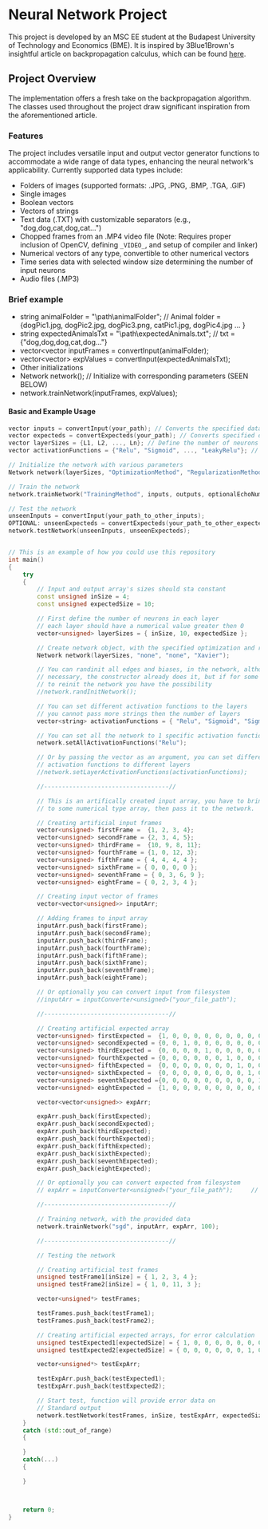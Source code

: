 # Neural Network Project
This project is developed by an MSC EE student at the Budapest University of Technology and Economics (BME). It is inspired by 3Blue1Brown's insightful article on backpropagation calculus, which can be found [here](https://www.3blue1brown.com/lessons/backpropagation-calculus).

## Project Overview
The implementation offers a fresh take on the backpropagation algorithm. The classes used throughout the project draw significant inspiration from the aforementioned article. 

### Features
The project includes versatile input and output vector generator functions to accommodate a wide range of data types, enhancing the neural network's applicability. Currently supported data types include:
- Folders of images (supported formats: .JPG, .PNG, .BMP, .TGA, .GIF)
- Single images
- Boolean vectors
- Vectors of strings
- Text data (.TXT) with customizable separators (e.g., "dog,dog,cat,dog,cat...")
- Chopped frames from an .MP4 video file (Note: Requires proper inclusion of OpenCV, defining `_VIDEO_`, and setup of compiler and linker)
- Numerical vectors of any type, convertible to other numerical vectors
- Time series data with selected window size determining the number of input neurons
- Audio files (.MP3)

### Brief example
- string animalFolder = "\path\animalFolder"; // Animal folder = {dogPic1.jpg, dogPic2.jpg, dogPic3.png, catPic1.jpg, dogPic4.jpg ... }
- string expectedAnimalsTxt = "\path\expectedAnimals.txt"; // txt = {"dog,dog,dog,cat,dog..."}
- vector<vector<float> inputFrames = convertInput(animalFolder);
- vector<vector<float>> expValues = convertInput(expectedAnimalsTxt);
- Other initializations
- Network network(); // Initialize with corresponding parameters (SEEN BELOW)
- network.trainNetwork(inputFrames, expValues);

#### Basic and Example Usage
```cpp
vector inputs = convertInput(your_path); // Converts the specified data to neural network compatible inputs
vector expecteds = convertExpecteds(your_path); // Converts specified data to expected outputs
vector layerSizes = {L1, L2, ..., Ln}; // Define the number of neurons in each layer
vector activationFunctions = {"Relu", "Sigmoid", ..., "LeakyRelu"}; // Define activation functions for each layer

// Initialize the network with various parameters
Network network(layerSizes, "OptimizationMethod", "RegularizationMethod", "InitializationMethod", optionalDesiredPrecision, optionalDropoutRate);

// Train the network
network.trainNetwork("TrainingMethod", inputs, outputs, optionalEchoNumber);

// Test the network
unseenInputs = convertInput(your_path_to_other_inputs);
OPTIONAL: unseenExpecteds = convertExpecteds(your_path_to_other_expecteds);
network.testNetwork(unseenInputs, unseenExpecteds);


// This is an example of how you could use this repository
int main()
{
	try
	{
		// Input and output array's sizes should sta constant
		const unsigned inSize = 4; 
		const unsigned expectedSize = 10;

		// First define the number of neurons in each layer
		// each layer should have a numerical value greater then 0
		vector<unsigned> layerSizes = { inSize, 10, expectedSize };

		// Create network object, with the specified optimization and regularization and initialization techniques
		Network network(layerSizes, "none", "none", "Xavier");

		// You can randinit all edges and biases, in the network, although it is not
		// necessary, the constructor already does it, but if for some reason you want
		// to reinit the network you have the possibility
		//network.randInitNetwork();

		// You can set different activation functions to the layers
		// you cannot pass more strings then the number of layers
		vector<string> activationFunctions = { "Relu", "Sigmoid", "Sigmoid" };

		// You can set all the network to 1 specific activation function
		network.setAllActivationFunctions("Relu");

		// Or by passing the vector as an argument, you can set different
		// activation functions to different layers
		//network.setLayerActivationFunctions(activationFunctions);

		//-----------------------------------//

		// This is an artifically created input array, you have to bring your input 
		// to some numerical type array, then pass it to the network.

		// Creating artificial input frames
		vector<unsigned> firstFrame =  {1, 2, 3, 4};
		vector<unsigned> secondFrame = {2, 3, 4, 5};
		vector<unsigned> thirdFrame =  {10, 9, 8, 11};
		vector<unsigned> fourthFrame = {1, 0, 12, 3};
		vector<unsigned> fifthFrame = { 4, 4, 4, 4 };
		vector<unsigned> sixthFrame = { 0, 0, 0, 0 };
		vector<unsigned> seventhFrame = { 0, 3, 6, 9 };
		vector<unsigned> eightFrame = { 0, 2, 3, 4 };

		// Creating input vector of frames
		vector<vector<unsigned>> inputArr;

		// Adding frames to input array
		inputArr.push_back(firstFrame);
		inputArr.push_back(secondFrame);
		inputArr.push_back(thirdFrame);
		inputArr.push_back(fourthFrame);
		inputArr.push_back(fifthFrame);
		inputArr.push_back(sixthFrame);
		inputArr.push_back(seventhFrame);
		inputArr.push_back(eightFrame);

		// Or optionally you can convert input from filesystem
		//inputArr = inputConverter<unsigned>("your_file_path");		// You can provide a folder path or simple .type files. USABLE: [.JPG, .PNG, .BMP, .TGA, .GIF, .MP3, .TXT, (.MP4)]

		//-----------------------------------//

		// Creating artificial expected array
		vector<unsigned> firstExpected =  {1, 0, 0, 0, 0, 0, 0, 0, 0, 0};
		vector<unsigned> secondExpected = {0, 0, 1, 0, 0, 0, 0, 0, 0, 0};
		vector<unsigned> thirdExpected =  {0, 0, 0, 0, 1, 0, 0, 0, 0, 0};
		vector<unsigned> fourthExpected = {0, 0, 0, 0, 0, 0, 1, 0, 0, 0};
		vector<unsigned> fifthExpected =  {0, 0, 0, 0, 0, 0, 0, 1, 0, 0};
		vector<unsigned> sixthExpected =  {0, 0, 0, 0, 0, 0, 0, 0, 1, 0};
		vector<unsigned> seventhExpected ={0, 0, 0, 0, 0, 0, 0, 0, 0, 1};
		vector<unsigned> eightExpected =  {1, 0, 0, 0, 0, 0, 0, 0, 0, 0};

		vector<vector<unsigned>> expArr;

		expArr.push_back(firstExpected);
		expArr.push_back(secondExpected);
		expArr.push_back(thirdExpected);
		expArr.push_back(fourthExpected);
		expArr.push_back(fifthExpected);
		expArr.push_back(sixthExpected);
		expArr.push_back(seventhExpected);
		expArr.push_back(eightExpected);

		// Or optionally you can convert expected from filesystem
		// expArr = inputConverter<unsigned>("your_file_path");		// You can provide a folder path or simple .type files. USABLE: [.JPG, .PNG, .BMP, .TGA, .GIF, .MP3, .TXT, (.MP4)]

		//-----------------------------------//

		// Training network, with the provided data
		network.trainNetwork("sgd", inputArr, expArr, 100);

		//-----------------------------------//

		// Testing the network

		// Creating artificial test frames
		unsigned testFrame1[inSize] = { 1, 2, 3, 4 };
		unsigned testFrame2[inSize] = { 1, 0, 11, 3 };

		vector<unsigned*> testFrames;

		testFrames.push_back(testFrame1);
		testFrames.push_back(testFrame2);

		// Creating artificial expected arrays, for error calculation
		unsigned testExpected1[expectedSize] = { 1, 0, 0, 0, 0, 0, 0, 0, 0, 0 };
		unsigned testExpected2[expectedSize] = { 0, 0, 0, 0, 0, 0, 1, 0, 0, 0 };

		vector<unsigned*> testExpArr;

		testExpArr.push_back(testExpected1);
		testExpArr.push_back(testExpected2);

		// Start test, function will provide error data on
		// Standard output
		network.testNetwork(testFrames, inSize, testExpArr, expectedSize);
	}
	catch (std::out_of_range)
	{

	}
	catch(...)
	{

	}



	return 0;
}
